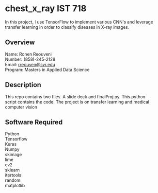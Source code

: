 # chest_x_ray IST 718
In this project, I use TensorFlow to implement various CNN's and leverage transfer learning in order to classify diseases in X-ray images. 

## Overview 

Name: Ronen Reouveni <br/>
Number: (858)-245-2128 <br/>
Email: rreouven@syr.edu <br/>
Program: Masters in Applied Data Science <br/>


## Description 

This repo contains two files. A slide deck and finalProj.py. This python script contains the code. 
The project is on transfer learning and medical computer vision 

## Software Required 

Python <br/>
Tensorflow <br/>
Keras <br/>
Numpy <br/>
skimage <br/>
lime <br/>
cv2 <br/>
sklearn <br/>
itertools <br/>
random <br/>
matplotlib <br/>
